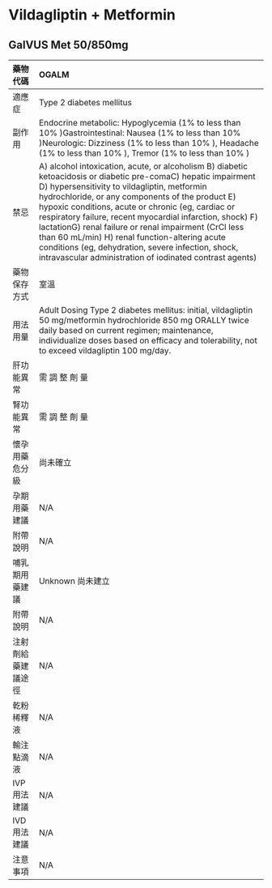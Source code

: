 # Vildagliptin + Metformin

## GalVUS Met 50/850mg

| 藥物代碼           | OGALM                                                                                                                                                                                                                                                                                                                                                                                                                                                                                                                                                           |
|:-------------------|:----------------------------------------------------------------------------------------------------------------------------------------------------------------------------------------------------------------------------------------------------------------------------------------------------------------------------------------------------------------------------------------------------------------------------------------------------------------------------------------------------------------------------------------------------------------|
| 適應症             | Type 2 diabetes mellitus                                                                                                                                                                                                                                                                                                                                                                                                                                                                                                                                        |
| 副作用             | Endocrine metabolic: Hypoglycemia (1% to less than 10% )Gastrointestinal: Nausea (1% to less than 10% )Neurologic: Dizziness (1% to less than 10% ), Headache (1% to less than 10% ), Tremor (1% to less than 10% )                                                                                                                                                                                                                                                                                                                                             |
| 禁忌               | A) alcohol intoxication, acute, or alcoholism B) diabetic ketoacidosis or diabetic pre-comaC) hepatic impairment D) hypersensitivity to vildagliptin, metformin hydrochloride, or any components of the product E) hypoxic conditions, acute or chronic (eg, cardiac or respiratory failure, recent myocardial infarction, shock) F) lactationG) renal failure or renal impairment (CrCl less than 60 mL/min) H) renal function-altering acute conditions (eg, dehydration, severe infection, shock, intravascular administration of iodinated contrast agents) |
| 藥物保存方式       | 室溫                                                                                                                                                                                                                                                                                                                                                                                                                                                                                                                                                            |
| 用法用量           | Adult Dosing Type 2 diabetes mellitus: initial, vildagliptin 50 mg/metformin hydrochloride 850 mg ORALLY twice daily based on current regimen; maintenance, individualize doses based on efficacy and tolerability, not to exceed vildagliptin 100 mg/day.                                                                                                                                                                                                                                                                                                      |
| 肝功能異常         | 需 調 整 劑 量                                                                                                                                                                                                                                                                                                                                                                                                                                                                                                                                                  |
| 腎功能異常         | 需 調 整 劑 量                                                                                                                                                                                                                                                                                                                                                                                                                                                                                                                                                  |
| 懷孕用藥危分級     | 尚未確立                                                                                                                                                                                                                                                                                                                                                                                                                                                                                                                                                        |
| 孕期用藥建議       | N/A                                                                                                                                                                                                                                                                                                                                                                                                                                                                                                                                                             |
| 附帶說明           | N/A                                                                                                                                                                                                                                                                                                                                                                                                                                                                                                                                                             |
| 哺乳期用藥建議     | Unknown 尚未建立                                                                                                                                                                                                                                                                                                                                                                                                                                                                                                                                                |
| 附帶說明           | N/A                                                                                                                                                                                                                                                                                                                                                                                                                                                                                                                                                             |
| 注射劑給藥建議途徑 | N/A                                                                                                                                                                                                                                                                                                                                                                                                                                                                                                                                                             |
| 乾粉稀釋液         | N/A                                                                                                                                                                                                                                                                                                                                                                                                                                                                                                                                                             |
| 輸注點滴液         | N/A                                                                                                                                                                                                                                                                                                                                                                                                                                                                                                                                                             |
| IVP 用法建議       | N/A                                                                                                                                                                                                                                                                                                                                                                                                                                                                                                                                                             |
| IVD 用法建議       | N/A                                                                                                                                                                                                                                                                                                                                                                                                                                                                                                                                                             |
| 注意事項           | N/A                                                                                                                                                                                                                                                                                                                                                                                                                                                                                                                                                             |

